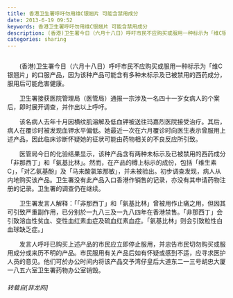 ```yaml
---
title: 香港卫生署呼吁勿用维C银翘片 可能含禁用成分
date: 2013-6-19 09:52
keywords: 香港卫生署呼吁勿用维C银翘片 可能含禁用成分
description: (香港)卫生署今日（六月十八日）呼吁市民不应购买或服用一种标示为「维C银翘片」的口服产品，因为该种产品可能含有多种未标示及已被禁用的西药成分，服用后可能危害健康。卫生署接获医院管理局（医管局）通报一宗涉及一名四十一岁女病人的个案后，即时展开调查，并作出以上呼吁。该名病人去年十月因横纹肌溶解及低血钾被送往玛嘉烈医院接受治疗。其后，病人在覆诊时被发现血钾水平偏低。她最近一次在六月覆诊时向医生表示曾服用上述产品，因此临床诊断怀疑她的征状可能由药物相关的不良反应所引致。医管局今日的化验结果显示，该种产品含有两种未标示及已被禁用的西药成分「非那西丁」和「氨基比林」。然而，在产品的樽上标示的成份，包括「维生素C」，「对乙氨基酚」及「马来酸氯笨那敏」，并未被验出。初步调查发现，病人从内地购买该产品。卫生署没有此产品入口香港作销售的记录，亦没有其申请药物注册的记录。卫生署的调查仍在继续。卫生署发言人解释：「「非那西丁」和「氨基比林」曾被用作止痛之用，但因其可引致严重副作用，已分别於一九八三及一九八四年在香港禁售。「非那西丁」会引致溶血性贫血、变性血红素血症及硫血红素血症。「氨基比林」则会引致粒性白血球缺乏症。」发言人呼吁已购买上述产品的市民应立即停止服用，并忠告市民切勿购买或服用成分或来历不明的产品。市民服用有关产品后如有怀疑或感到不适，应寻求医护人员的意见。他们可於办公时间内将该产品交予湾仔皇后大道东二一三号胡忠大厦一八五六室卫生署药物办公室销毁。
categories: sharing
---
```

<td class="t_f" id="postmessage_5367">

<img alt="" border="0" class="zoom" data-cf-modified-852349f7b3e0164ee4398cab-="" file="http://img1.gtimg.com/news/pics/hv1/48/95/1353/88003098.png" id="aimg_WJ2CC" lazyloadthumb="1" onclick="" onmouseover="" src="http://img1.gtimg.com/news/pics/hv1/48/95/1353/88003098.png"/><p style="line-height:nullpx;text-indent:2em;text-align:left">(香港)卫生署今日（六月十八日）呼吁市民不应购买或服用一种标示为「维C银翘片」的口服产品，因为该种产品可能含有多种未标示及已被禁用的西药成分，服用后可能危害健康。</p><p style="line-height:nullpx;text-indent:2em;text-align:left">卫生署接获医院管理局（医管局）通报一宗涉及一名四十一岁女病人的个案后，即时展开调查，并作出以上呼吁。</p><p style="line-height:nullpx;text-indent:2em;text-align:left">该名病人去年十月因横纹肌溶解及低血钾被送往玛嘉烈医院接受治疗。其后，病人在覆诊时被发现血钾水平偏低。她最近一次在六月覆诊时向医生表示曾服用上述产品，因此临床诊断怀疑她的征状可能由药物相关的不良反应所引致。</p><p style="line-height:nullpx;text-indent:2em;text-align:left">医管局今日的化验结果显示，该种产品含有两种未标示及已被禁用的西药成分「非那西丁」和「氨基比林」。然而，在产品的樽上标示的成份，包括「维生素C」，「对乙氨基酚」及「马来酸氯笨那敏」，并未被验出。初步调查发现，病人从内地购买该产品。卫生署没有此产品入口香港作销售的记录，亦没有其申请药物注册的记录。卫生署的调查仍在继续。</p><p style="line-height:nullpx;text-indent:2em;text-align:left">卫生署发言人解释：「「非那西丁」和「氨基比林」曾被用作止痛之用，但因其可引致严重副作用，已分别於一九八三及一九八四年在香港禁售。「非那西丁」会引致溶血性贫血、变性血红素血症及硫血红素血症。「氨基比林」则会引致粒性白血球缺乏症。」</p><p style="line-height:nullpx;text-indent:2em;text-align:left">发言人呼吁已购买上述产品的市民应立即停止服用，并忠告市民切勿购买或服用成分或来历不明的产品。市民服用有关产品后如有怀疑或感到不适，应寻求医护人员的意见。他们可於办公时间内将该产品交予湾仔皇后大道东二一三号胡忠大厦一八五六室卫生署药物办公室销毁。</p></td>
###### 转载自[菲龙网]
